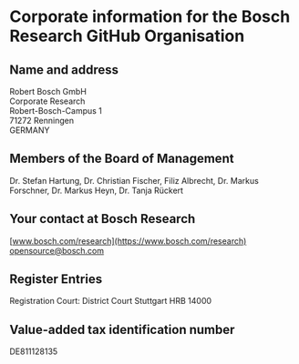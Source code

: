 # Corporate information for the Bosch Research GitHub Organisation

## Name and address

Robert Bosch GmbH  
Corporate Research  
Robert-Bosch-Campus 1  
71272 Renningen  
GERMANY

## Members of the Board of Management

Dr. Stefan Hartung, Dr. Christian Fischer, Filiz Albrecht, Dr. Markus Forschner, Dr. Markus Heyn, Dr. Tanja Rückert

## Your contact at Bosch Research

[www.bosch.com/research](https://www.bosch.com/research)  
[opensource@bosch.com](mailto:opensource@bosch.com)

## Register Entries

Registration Court: District Court Stuttgart HRB 14000

## Value-added tax identification number

DE811128135
